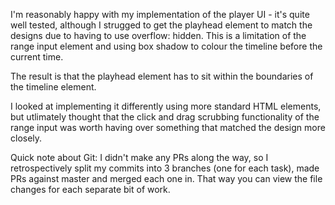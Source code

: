 I'm reasonably happy with my implementation of the player UI - it's quite well tested, although I strugged to get the playhead element to match the designs due to having to use overflow: hidden. This is a limitation of the range input element and using box shadow to colour the timeline before the current time.

The result is that the playhead element has to sit within the boundaries of the timeline element.

I looked at implementing it differently using more standard HTML elements, but utlimately thought that the click and drag scrubbing functionality of the range input was worth having over something that matched the design more closely.

Quick note about Git: I didn't make any PRs along the way, so I retrospectively split my commits into 3 branches (one for each task), made PRs against master and merged each one in. That way you can view the file changes for each separate bit of work.
